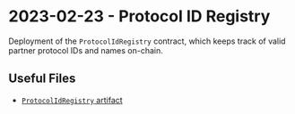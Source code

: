 # 2023-02-23 - Protocol ID Registry

Deployment of the `ProtocolIdRegistry` contract, which keeps track of valid partner protocol IDs and names on-chain.

## Useful Files

- [`ProtocolIdRegistry` artifact](./artifact/ProtocolIdRegistry.json)
